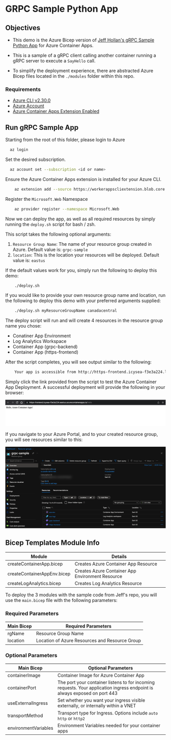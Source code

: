 # GRPC Sample Python App

## Objectives 

* This demo is the Azure Bicep version of [Jeff Hollan's gRPC Sample Python App](https://github.com/jeffhollan/grpc-sample-python) for Azure Container Apps. 

* This is a sample of a gRPC client calling another container running a gRPC server to execute a `SayHello` call.

* To simplify the deployment experience, there are abstracted Azure Bicep files located in the `./modules` folder within this repo.

### Requirements

* [Azure CLI v2.30.0](https://docs.microsoft.com/cli/azure/install-azure-cli)
* [Azure Account](https://azure.microsoft.com/free/)
* [Azure Container Apps Extension Enabled](https://docs.microsoft.com/en-us/azure/container-apps/get-started?tabs=bash#setup)


## Run gRPC Sample App 

Starting from the root of this folder, please login to Azure 

```bash
  az login
```

Set the desired subscription.

```bash
  az account set --subscription <id or name>
```

Ensure the Azure Container Apps extension is installed for your Azure CLI.

```bash
    az extension add --source https://workerappscliextension.blob.core.windows.net/azure-cli-extension/containerapp-0.2.0-py2.py3-none-any.whl
```

Register the `Microsoft.Web` Namespace
   
```bash
    az provider register --namespace Microsoft.Web
```

Now we can deploy the app, as well as all required resources by simply running the `deploy.sh` script for bash / zsh. 

This script takes the following optional arguments:

1. `Resource Group Name`: The name of your resource group created in Azure. Default value is: `grpc-sample`
2. `location`: This is the location your resources will be deployed. Default value is: `eastus`

If the default values work for you, simply run the following to deploy this demo:

```bash
    ./deploy.sh
```

If you would like to provide your own resource group name and location, run the following to deploy this demo with your preferred arguments supplied:

```bash
    ./deploy.sh myResourceGroupName canadacentral
```

The deploy script will run and will create 4 resources in the resource group name you chose:

* Conatiner App Environment
* Log Analytics Workspace
* Container App (grpc-backend)
* Container App (https-frontend)

After the script completes, you will see output similar to the following:

```bash
    Your app is accessible from http://https-frontend.icysea-f3e3a224.location.azurecontainerapps.io/hello

```
Simply click the link provided from the script to test the Azure Container App Deployment. A successful deployment will provide the following in your browser:

![ACA Successful Example](./images/aca_success_example.png)

If you navigate to your Azure Portal, and to your created resource group, you will see resources similar to this:

![Azure Portal Example](./images/azure_portal_example.png)

## Bicep Templates Module Info

| Module | Details |
|--------|--------|
| createContainerApp.bicep | Creates Azure Container App Resource |
| createContainerAppEnv.bicep | Creates Azure Container App Environment Resource |
| createLogAnalytics.bicep | Creates Log Analytics Resource |

To deploy the 3 modules with the sample code from Jeff's repo, you will use the `main.bicep` file with the following parameters:

### Required Parameters
| Main Bicep | Required Parameters |
|--------|--------|
| rgName | Resource Group Name |
| location | Location of Azure Resources and Resource Group |

### Optional Parameters
| Main Bicep | Optional Parameters |
|--------|--------|
| containerImage | Container Image for Azure Container App |
| containerPort | The port your container listens to for incoming requests. Your application ingress endpoint is always exposed on port 443  |
| useExternalIngress | Set whether you want your ingress visible externally, or internally within a VNET |
| transportMethod | Transport type for Ingress. Options include `auto` `http` or `http2` |
| environmentVariables | Environment Variables needed for your container apps |